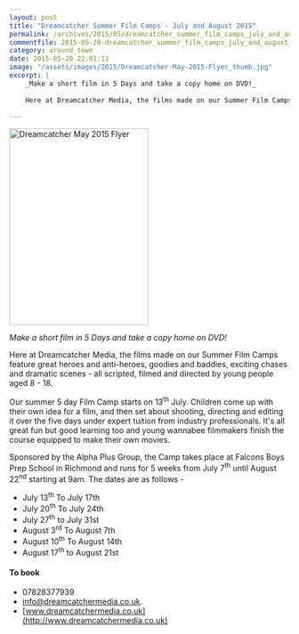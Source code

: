 ```yaml
---
layout: post
title: "Dreamcatcher Summer Film Camps - July and August 2015"
permalink: /archives/2015/05/dreamcatcher_summer_film_camps_july_and_august_201.html
commentfile: 2015-05-20-dreamcatcher_summer_film_camps_july_and_august_201
category: around_town
date: 2015-05-20 22:01:11
image: "/assets/images/2015/Dreamcatcher-May-2015-Flyer_thumb.jpg"
excerpt: |
    _Make a short film in 5 Days and take a copy home on DVD!_
    
    Here at Dreamcatcher Media, the films made on our Summer Film Camps feature great heroes and anti-heroes, goodies and baddies, exciting chases and dramatic scenes - all scripted, filmed and directed by young people aged 8 - 18.

---
```


<a href="/assets/images/2015/Dreamcatcher-May-2015-Flyer.jpg" title="See larger version of - Dreamcatcher May 2015 Flyer"><img src="/assets/images/2015/Dreamcatcher-May-2015-Flyer_thumb.jpg" width="250" height="354" alt="Dreamcatcher May 2015 Flyer" class="photo right" /></a>

*Make a short film in 5 Days and take a copy home on DVD!*

Here at Dreamcatcher Media, the films made on our Summer Film Camps feature great heroes and anti-heroes, goodies and baddies, exciting chases and dramatic scenes - all scripted, filmed and directed by young people aged 8 - 18.

Our summer 5 day Film Camp starts on 13<sup>th</sup> July. Children come up with their own idea for a film, and then set about shooting, directing and editing it over the five days under expert tuition from industry professionals. It's all great fun but good learning too and young wannabee filmmakers finish the course equipped to make their own movies.

Sponsored by the Alpha Plus Group, the Camp takes place at Falcons Boys Prep School in Richmond and runs for 5 weeks from July 7<sup>th</sup> until August 22<sup>nd</sup> starting at 9am. The dates are as follows -

-   July 13<sup>th</sup> To July 17th
-   July 20<sup>th</sup> To July 24th
-   July 27<sup>th</sup> to July 31st
-   August 3<sup>rd</sup> To August 7th
-   August 10<sup>th</sup> To August 14th
-   August 17<sup>th</sup> to August 21st

#### To book

-   07828377939
-   <info@dreamcatchermedia.co.uk>.
-   [www.dreamcatchermedia.co.uk](http://www.dreamcatchermedia.co.uk)
